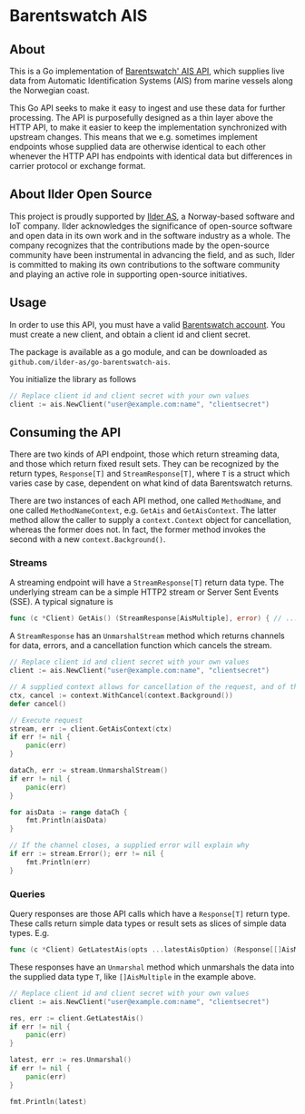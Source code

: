# Barentswatch AIS 
## About 
This is a Go implementation of [Barentswatch' AIS API](https://live.ais.barentswatch.net/index.html#/), which supplies
live data from Automatic Identification Systems (AIS) from marine vessels along the Norwegian coast.

This Go API seeks to make it easy to ingest and use these data for further processing. The API is purposefully designed 
as a thin layer above the HTTP API, to make it easier to keep the implementation synchronized with upstream changes. 
This means that we e.g. sometimes implement endpoints whose supplied data are otherwise identical to each other 
whenever the HTTP API has endpoints with identical data but differences in carrier protocol or exchange format. 

## About Ilder Open Source
This project is proudly supported by [Ilder AS](https://ilder.no), a Norway-based software and IoT company.
Ilder acknowledges the significance of open-source software and open data in its own work and in the software industry 
as a whole. The company recognizes that the contributions made by the open-source community have been instrumental in 
advancing the field, and as such, Ilder is committed to making its own contributions to the software community and 
playing an active role in supporting open-source initiatives.

## Usage
In order to use this API, you must have a valid [Barentswatch account](https://www.barentswatch.no/minside/). 
You must create a new client, and obtain a client id and client secret. 

The package is available as a go module, and can be downloaded as `github.com/ilder-as/go-barentswatch-ais`.

You initialize the library as follows 

```go
// Replace client id and client secret with your own values
client := ais.NewClient("user@example.com:name", "clientsecret")
```

## Consuming the API
There are two kinds of API endpoint, those which return streaming data, and those which return fixed result sets. 
They can be recognized by the return types, `Response[T]` and `StreamResponse[T]`, where `T` is a struct which varies 
case by case, dependent on what kind of data Barentswatch returns. 

There are two instances of each API method, one called `MethodName`, and one called `MethodNameContext`, e.g. `GetAis` 
and `GetAisContext`. The latter method allow the caller to supply a `context.Context` object for cancellation,
whereas the former does not. In fact, the former method invokes the second with a new `context.Background()`.

### Streams 
A streaming endpoint will have a `StreamResponse[T]` return data type. The underlying stream can be a simple HTTP2 stream
or Server Sent Events (SSE). A typical signature is 

```go
func (c *Client) GetAis() (StreamResponse[AisMultiple], error) { // ... }
```

A `StreamResponse` has an `UnmarshalStream` method which returns channels for data, errors, and a cancellation function
which cancels the stream.

```go
// Replace client id and client secret with your own values
client := ais.NewClient("user@example.com:name", "clientsecret")

// A supplied context allows for cancellation of the request, and of the reading of the response stream
ctx, cancel := context.WithCancel(context.Background())
defer cancel()

// Execute request
stream, err := client.GetAisContext(ctx)
if err != nil {
    panic(err)
}

dataCh, err := stream.UnmarshalStream()
if err != nil {
    panic(err)
}

for aisData := range dataCh {
    fmt.Println(aisData)
}

// If the channel closes, a supplied error will explain why
if err := stream.Error(); err != nil {
	fmt.Println(err)
}
```

### Queries 
Query responses are those API calls which have a `Response[T]` return type. These calls return simple data types or result sets 
as slices of simple data types. E.g. 

```go
func (c *Client) GetLatestAis(opts ...latestAisOption) (Response[[]AisMultiple], error) { // ... }
```

These responses have an `Unmarshal` method which unmarshals the data into the supplied data type `T`, like `[]AisMultiple` in the example above.

```go
// Replace client id and client secret with your own values
client := ais.NewClient("user@example.com:name", "clientsecret")

res, err := client.GetLatestAis()
if err != nil {
    panic(err)
}

latest, err := res.Unmarshal()
if err != nil {
    panic(err)
}

fmt.Println(latest)
```


